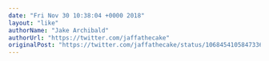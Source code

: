 ```yaml
---
date: "Fri Nov 30 10:38:04 +0000 2018"
layout: "like"
authorName: "Jake Archibald"
authorUrl: "https://twitter.com/jaffathecake"
originalPost: "https://twitter.com/jaffathecake/status/1068454105847336960"
---
```

